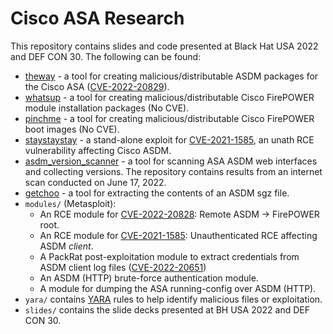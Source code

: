 # Cisco ASA Research

This repository contains slides and code presented at Black Hat USA 2022 and DEF CON 30. The following can be found:

* [theway](https://github.com/jbaines-r7/theway) - a tool for creating malicious/distributable ASDM packages for the Cisco ASA ([CVE-2022-20829](https://nvd.nist.gov/vuln/detail/CVE-2022-20829)).
* [whatsup](https://github.com/jbaines-r7/whatsup) - a tool for creating malicious/distributable Cisco FirePOWER module installation packages (No CVE).
* [pinchme](https://github.com/jbaines-r7/pinchme) - a tool for creating malicious/distributable Cisco FirePOWER boot images (No CVE).
* [staystaystay](https://github.com/jbaines-r7/staystaystay) - a stand-alone exploit for [CVE-2021-1585](https://nvd.nist.gov/vuln/detail/CVE-2021-1585), an unath RCE vulnerability affecting Cisco ASDM.
* [asdm_version_scanner](https://github.com/jbaines-r7/asdm_version_scanner) - a tool for scanning ASA ASDM web interfaces and collecting versions. The repository contains results from an internet scan conducted on June 17, 2022.
* [getchoo](https://github.com/jbaines-r7/getchoo) - a tool for extracting the contents of an ASDM sgz file.
* `modules/` (Metasploit):
  * An RCE module for [CVE-2022-20828](https://nvd.nist.gov/vuln/detail/CVE-2022-20828): Remote ASDM -> FirePOWER root.
  * An RCE module for [CVE-2021-1585](https://nvd.nist.gov/vuln/detail/CVE-2021-1585): Unauthenticated RCE affecting ASDM *client*.
  * A PackRat post-exploitation module to extract credentials from ASDM client log files ([CVE-2022-20651](https://nvd.nist.gov/vuln/detail/CVE-2022-20651))
  * An ASDM (HTTP) brute-force authentication module.
  * A module for dumping the ASA running-config over ASDM (HTTP).
* `yara/` contains [YARA](https://virustotal.github.io/yara/) rules to help identify malicious files or exploitation.
* `slides/` contains the slide decks presented at BH USA 2022 and DEF CON 30.
